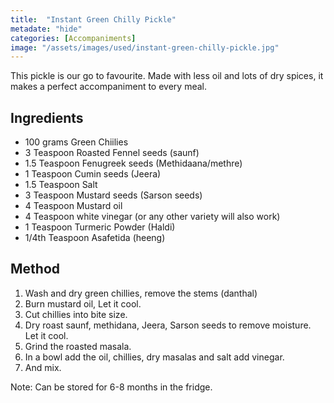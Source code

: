 ```yaml
---
title:  "Instant Green Chilly Pickle"
metadate: "hide"
categories: [Accompaniments]
image: "/assets/images/used/instant-green-chilly-pickle.jpg"
---
```


This pickle is our go to favourite. Made with less oil and lots of dry spices, it makes a perfect accompaniment to every meal.  

## Ingredients

- 100 grams Green Chiilies
- 3 Teaspoon Roasted Fennel seeds (saunf)
- 1.5 Teaspoon Fenugreek seeds (Methidaana/methre)
- 1 Teaspoon Cumin seeds (Jeera)
- 1.5 Teaspoon Salt
- 3 Teaspoon Mustard seeds (Sarson seeds)
- 4 Teaspoon Mustard oil
- 4 Teaspoon white vinegar (or any other variety will also work)
- 1 Teaspoon Turmeric Powder (Haldi)
- 1/4th Teaspoon Asafetida (heeng)

## Method

1. Wash and dry green chillies, remove the stems (danthal)
2. Burn mustard oil, Let it cool. 
3. Cut chillies into bite size. 
4. Dry roast saunf, methidana, Jeera, Sarson seeds to remove moisture. Let it cool.
5. Grind the roasted masala.
6. In a bowl add the oil, chillies, dry masalas and salt add vinegar.
7. And mix. 

Note: Can be stored for 6-8 months in the fridge.

